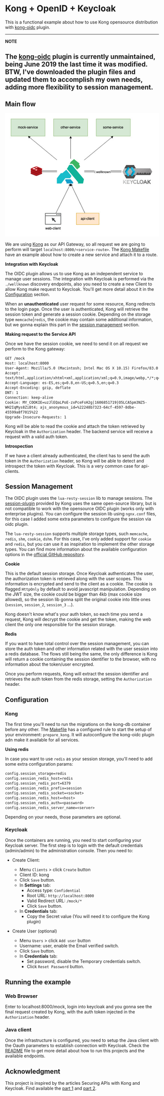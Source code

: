 # Kong + OpenID + Keycloak

This is a functional example about how to use Kong opensource distribution with 
[kong-oidc](https://github.com/nokia/kong-oidc) plugin. 

---
**NOTE**

The [kong-oidc](https://github.com/nokia/kong-oidc) plugin is currently unmaintained, being June 2019 the last 
time it was modified. BTW, I've downloaded the plugin files and updated them to accomplish my own needs, adding more
flexibility to session management.
---

## Main flow


![diagram](doc/kong-keycloak-redis.jpg)

We are using [Kong](https://konghq.com/kong/) as our API Gateway, so all request we are going to perform will target 
`localhost:8000/<service-route>`. The [Kong Makefile](kong/Makefile) have an example about how to create a new service 
and attach it to a route. 

**Integration with Keycloak**

The OIDC plugin allows us to use Kong as an independent service to manage user sessions. The integration with Keycloak 
is performed via the `./wellknown` discovery endpoints, also you need to create a new Client to allow Kong make request 
to Keycloak. You'll get more detail about it in the [Configuration](#configuration) section.

When an **unauthenticated** user request for some resource, Kong redirects to the login page. Once the user is 
authenticated, Kong will retrieve the session token and generate a session cookie. Depending on the storage type 
`memcache`|`redis`, the cookie may contain some additional information, but we gonna explain this part in the 
[session management](#session-management) section.

**Making request to the Service API**

Once we have the session cookie, we need to send it on all request we perform to the Kong gateway:
```
GET /mock
Host: localhost:8000
User-Agent: Mozilla/5.0 (Macintosh; Intel Mac OS X 10.15) Firefox/83.0
Accept: text/html,application/xhtml+xml,application/xml;q=0.9,image/webp,*/*;q=0.8
Accept-Language: es-ES,es;q=0.8,en-US;q=0.5,en;q=0.3
Accept-Encoding: gzip, deflate
DNT: 1
Connection: keep-alive
Cookie: MY_COOKIE=uzJlEQaLPoE-zxPceFsH2g|1606851719|O5LCA5pm3NZ5-WH2IqMys8ZiBt4; ajs_anonymous_id=%22248b7323-64cf-4597-8dbe-45599a8f7015%22
Upgrade-Insecure-Requests: 1
```
Kong will be able to read the cookie and attach the token retrieved by Keycloak in the `Authorization` header. The 
backend service will receive a request with a valid auth token.

**Introspection**

If we have a client already authenticated, the client has to send the auth token in the `Authorization` header, so Kong 
will be able to detect and introspect the token with Keycloak. This is a very common case for api-clients.

## Session Management

The OIDC plugin uses the `lua-resty-session` lib to manage sessions. The 
[session-plugin](https://docs.konghq.com/hub/kong-inc/session/) provided by Kong uses the same open-source library, 
but is not compatible to work with the opensource OIDC plugin (works only with enterprise plugins).
You can configure the session lib using `ngnx.conf` files, for this case I added some extra parameters to configure the 
session via oidc plugin. 

The `lua-resty-session` supports multiple storage types, such `memcache`, `redis`, `shm`, `cookie`, `dshm`. For this 
case, I've only added support for `cookie` and `redis`, but you can use it as inspiration to implement the other
storage types. You can find more information about the available configuration options in the 
[official GitHub repository](https://github.com/bungle/lua-resty-session).

**Cookie**

This is the default session storage. Once Keycloak authenticates the user, the authorization token is retrieved along
with the user scopes. This information is encrypted and send to the client as a cookie. The cookie is flagged `HttpOnly`
by default to avoid javascript manipulation. Depending on the JWT size, the cookie could be bigger than 4kb (max cookie
size allowed), so the session lib gonna split the original cookie into little ones (`session`, `session_2`, `session_3`
...). 

Kong doesn't know what's your auth token, so each time you send a request, Kong will decrypt the cookie and get the
token, making the web client the only one responsible for the session storage.

**Redis**

If you want to have total control over the session management, you can store the auth token and other information 
related with the user session into a redis database. The flows still being the same, the only difference is Kong will 
return a cookie containing the session identifier to the browser, with no information about the token/user encrypted.

Once you perform requests, Kong will extract the session identifier and retrieves the auth token from the redis storage,
setting the `Authorization` header.


## Configuration

### Kong
The first time you'll need to run the migrations on the kong-db container before any other. The
[Makefile](Makefile) has a configured rule to start the setup of your environment: `prepare_kong`. It will autoconfigure
the kong-oidc plugin adn make it available for all services.

**Using redis**

In case you want to use `redis` as your session storage, you'll need to add some extra configuration params:
```
config.session_storage=redis
config.session_redis_host=redis
config.session_redis_port=6379
config.session_redis_prefix=session
config.session_redis_socket=<socket>
config.session_redis_host=<host>
config.session_redis_auth=<password>
config.session_redis_server_name=<server>
```
Depending on your needs, those parameters are optional.


### Keycloak
Once the containers are running, you need to start configuring your Keycloak server. The first step is to login
with the default credentials (admin/admin) to the administration console. Then you need to:
- Create Client:
    - Menu `Clients` > click `Create` button
    - Client ID: kong
    - Click `Save` button.
    - In **Settings** tab:
        - Access type: `Confidential`
        - Root URL: `http://localhost:8000`
        - Valid Redirect URL: `/mock/*`
        - Click `Save` button.
    - In **Credentials** tab:
        - Copy the Secret value (You will need it to configure the Kong plugin)

- Create User (optional)
    - Menu `Users` > click `Add user` button
    - Username: user, enable the Email verified switch.
    - Click `Save` button.
    - In **Credentials** tab:
        - Set password, disable the Temporary credentials switch.
        - Click `Reset Password` button.

## Running the example

### Web Browser
Enter to localhost:8000/mock, login into keycloak and you gonna see the final request created by Kong, with the 
auth token injected in the `Authorization` header.

### Java client
Once the infrastructure is configured, you need to setup the Java client with the Oauth parameters to establish
connection with Keycloak. Check the [README](java-oidc-client/README.md) file to get more detail about how to run
this projects and the available endpoints.

## Acknowledgment
This project is inspired by the articles Securing APIs with Kong and Keycloak. Find available the 
[part 1](https://www.jerney.io/secure-apis-kong-keycloak-1/) and 
[part 2](https://www.jerney.io/secure-apis-kong-keycloak-2/).








